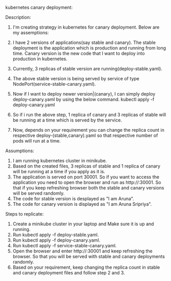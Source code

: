 kubernetes canary deployment:

Description:

1. I'm creating strategy in kubernetes for canary deployment. Below are my assemptions:

2. I have 2 versions of applications(say stable and canary). The stable deployment is the application which is production and running from long time. Canary version is the new code that I want to deploy into production in kubernetes.
3. Currently, 3 replicas of stable version are running(deploy-stable.yaml).
4. The above stable version is being served by service of type NodePort(service-stable-canary.yaml).
5. Now if I want to deploy newer version|(canary), I can simply deploy deploy-canary.yaml  by using the below command.
     kubectl apply -f deploy-canary.yaml
6. So if i run the above step, 1 replica of canary and 3 replicas of stable will be running at a time which is served by the service.
7. Now, depends on your requirement you can change the replica count in respective deploy-(stable,canary).yaml so that respective number of pods will run at a time. 

Assumptions:
1. I am running kubernetes cluster in minikube.
2. Based on the created files, 3 replicas of stable and 1 replica of canary will be running at a time if you apply as it is.
3. The application is served on port 30001. So if you want to access the application you need to open the browser and run as http://<kubernetes-ip>:30001. So that if you keep refreshing browser both the stable and canary versions will be served randomly.
4. The code for stable version is desplayed as "I am Aruna".
5. The code for canary version is displayed as "I am Aruna Sripriya".

Steps to replicate:
1. Create a minikube cluster in your laptop and Make sure it is up and running.
2. Run kubectl apply -f deploy-stable.yaml.
3. Run kubectl apply -f deploy-canary.yaml.
4. Run kubectl apply -f service-stable-canary.yaml.
5. Open the browser and enter http://<your-minikube-kubernetes-ip>:30001 and keep refreshing the browser. So that you will be served with stable and canary deployments randomly.
6. Based on your requirement, keep changing the replica count in stable and canary deployment files and follow step 2 and 3.

